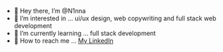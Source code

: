 - 👄 Hey there, I’m @N1nna 
- 🌸 I’m interested in ... ui/ux design, web copywriting and full stack web development
- 🚀 I’m currently learning ... full stack development
- 📱 How to reach me ... <a href="https://www.linkedin.com/in/nina-diasamidze-a68b80251/">My LinkedIn</a>



<!---
N1nna/N1nna is a ✨ special ✨ repository because its `README.md` (this file) appears on your GitHub profile.
You can click the Preview link to take a look at your changes.
--->
